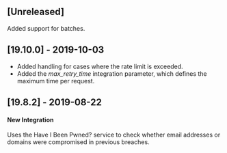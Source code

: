 ## [Unreleased]
Added support for batches.

## [19.10.0] - 2019-10-03
  - Added handling for cases where the rate limit is exceeded.
  - Added the *max_retry_time* integration parameter, which defines the maximum time per request.


## [19.8.2] - 2019-08-22
#### New Integration
Uses the Have I Been Pwned? service to check whether email addresses or domains were compromised in previous breaches.
